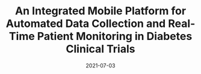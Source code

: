 ---
title: "An Integrated Mobile Platform for Automated Data Collection and Real-Time Patient Monitoring in Diabetes Clinical Trials"
collection: publications
category: manuscripts
permalink: /publication/2021-impact
excerpt: #'This paper is about the number 1. The number 2 is left for future work.'
date: 2021-07-03
venue: 'Journal of Diabetes Science and Technology'
paperurl: 'http://gcappon.github.io/files/cappon-cossu-jdst-2021.pdf'
citation: 'Cappon G, Cossu L, Boscari F, Bruttomesso D, Sparacino G, Facchinetti A. An Integrated Mobile Platform for Automated Data Collection and Real-Time Patient Monitoring in Diabetes Clinical Trials. J Diabetes Sci Technol. 2021 Jul 3:19322968211024620. doi: 10.1177/19322968211024620. Epub ahead of print. PMID: 34218721.'
---